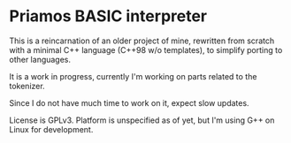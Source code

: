 # Priamos BASIC interpreter

This is a reincarnation of an older project of mine, rewritten from scratch with a minimal C++ language (C++98 w/o templates),
to simplify porting to other languages.

It is a work in progress, currently I'm working on parts related to the tokenizer.

Since I do not have much time to work on it, expect slow updates.

License is GPLv3. Platform is unspecified as of yet, but I'm using G++ on Linux for development.

